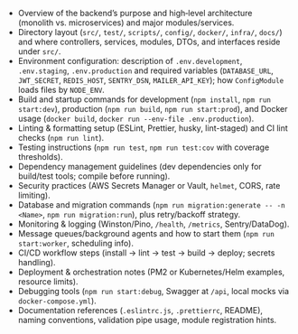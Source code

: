 * Overview of the backend’s purpose and high‑level architecture (monolith vs. microservices) and major modules/services.
* Directory layout (`src/`, `test/`, `scripts/`, `config/`, `docker/`, `infra/`, `docs/`) and where controllers, services, modules, DTOs, and interfaces reside under `src/`.
* Environment configuration: description of `.env.development`, `.env.staging`, `.env.production` and required variables (`DATABASE_URL`, `JWT_SECRET`, `REDIS_HOST`, `SENTRY_DSN`, `MAILER_API_KEY`); how `ConfigModule` loads files by `NODE_ENV`.
* Build and startup commands for development (`npm install`, `npm run start:dev`), production (`npm run build`, `npm run start:prod`), and Docker usage (`docker build`, `docker run --env-file .env.production`).
* Linting & formatting setup (ESLint, Prettier, husky, lint-staged) and CI lint checks (`npm run lint`).
* Testing instructions (`npm run test`, `npm run test:cov` with coverage thresholds).
* Dependency management guidelines (dev dependencies only for build/test tools; compile before running).
* Security practices (AWS Secrets Manager or Vault, `helmet`, CORS, rate limiting).
* Database and migration commands (`npm run migration:generate -- -n <Name>`, `npm run migration:run`), plus retry/backoff strategy.
* Monitoring & logging (Winston/Pino, `/health`, `/metrics`, Sentry/DataDog).
* Message queues/background agents and how to start them (`npm run start:worker`, scheduling info).
* CI/CD workflow steps (install → lint → test → build → deploy; secrets handling).
* Deployment & orchestration notes (PM2 or Kubernetes/Helm examples, resource limits).
* Debugging tools (`npm run start:debug`, Swagger at `/api`, local mocks via `docker-compose.yml`).
* Documentation references (`.eslintrc.js`, `.prettierrc`, README), naming conventions, validation pipe usage, module registration hints.
